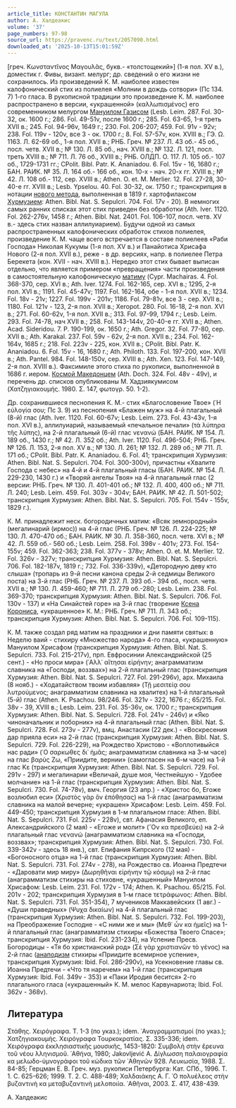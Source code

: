 ```yaml
---
article_title: КОНСТАНТИН МАГУЛА
author: А. Халдеакис
volume: '37'
page_numbers: 97-98
source_url: https://pravenc.ru/text/2057090.html
downloaded_at: '2025-10-13T15:01:59Z'
---
```


[греч. Κωνσταντῖνος Μαγουλᾶς, букв.- «толстощекий»] (1-я пол. XV в.), доместик г. Фивы, визант. мелург; др. сведений о его жизни не сохранилось. Из произведений К. М. наиболее известен калофонический стих из полиелея «Молнии в дождь сотвори» (Пс 134. 7) 1-го гласа. В рукописной традиции это произведение К. М. наиболее распространено в версии, «украшенной» (καλλωπισμένος) его современником мелургом [Мануилом Газисом](<https://pravenc.ru/text/Мануилом Газисом.html>) (Lesb. Leim. 287. Fol. 30-32, ок. 1600 г.; 286. Fol. 49-51v, после 1600 г.; 285. Fol. 63-65, 1-я треть XVII в.; 245. Fol. 94-96v, 1649 г.; 230. Fol. 206-207; 459. Fol. 91v - 92v; 238. Fol. 119v - 120v, все 3 - ок. 1700 г.; 8. Fol. 57-57v, кон. XVIII в.; ГЭ. Ω. 1163. Л. 62-69 об., 1-я пол. XVII в.; РНБ. Греч. № 237. Л. 43 об.- 45 об., посл. четв. XVII в.; № 130. Л. 85 об., нач. XVIII в.; № 132. Л. 121, посл. треть XVIII в.; № 711. Л. 76 об., XVIII в.; РНБ. ОЛДП. О. 117. Л. 105 об.- 107 об., 1729-1731 гг.; CPolit. Bibl. Patr. K. Ananiadou. 6. Fol. 15v - 16, 1680 г.; БАН. РАИК. № 35. Л. 164 об.- 166 об., кон. 10-х - нач. 20-х гг. XVIII в.; № 42. Л. 108 об.- 112, сер. XVIII в.; Athen. O. et. M. Merlier. 12. Fol. 27-28, 30-40-е гг. XVIII в.; Lesb. Ypselou. 40. Fol. 30-32, ок. 1750 г.; транскрипция в нотации [нового метода](<https://pravenc.ru/text/нового метода.html>), выполненная в 1819 г. хартофилаксом [Хурмузием](https://pravenc.ru/text/Хурмузием.html): Athen. Bibl. Nat. S. Sepulcri. 704. Fol. 17v - 20). В немногих самых ранних списках этот стих приведен без обработки (Ath. Iver. 1120. Fol. 262-276v, 1458 г.; Athen. Bibl. Nat. 2401. Fol. 106-107, посл. четв. XV в.- здесь стих назван аллилуиарием). Будучи одной из самых распространенных калофонических обработок стихов полиелея, произведение К. М. чаще всего встречается в составе полиелеев «Раби Господа» Николая Кукумы (1-я пол. XV в.) и Панайотиса Хрисафа Нового (2-я пол. XVII в.), реже - в др. версиях, напр. в полиелее Петра Берекета (кон. XVII - нач. XVIII в.). Нередко этот стих бывает выписан отдельно, что является примером «превращения» части произведения в самостоятельную калофоническую [матиму](https://pravenc.ru/text/матиму.html) (Cypr. Machairas. 4. Fol. 368-370, сер. XVI в.; Ath. Iver. 1274. Fol. 162-165, сер. XVI в.; 1295, 2-я пол. XVI в.; 1191. Fol. 45-47v; 1197. Fol. 162-164, обе - 1-я пол. XVII в.; 1234. Fol. 18v - 21v; 1227. Fol. 199v - 201v; 1186. Fol. 79-81v, все 3 - сер. XVII в.; 1180. Fol. 121v - 123, 2-я пол. XVII в.; Xeropot. 280. Fol. 16-18, 2-я пол. XVI в.; 271. Fol. 60-62v, 1-я пол. XVII в.; 313. Fol. 97-99, 1794 г.; Lesb. Leim. 293. Fol. 74-78, нач XVII в.; 258. Fol. 143-144v, 20-40-е гг. XVII в.; Athen. Acad. Sideridou. 7. P. 190-199, ок. 1650 г.; Ath. Gregor. 32. Fol. 77-80, сер. XVII в.; Ath. Karakal. 237. Fol. 59v - 62v, 2-я пол. XVII в.; 234. Fol. 162-164v, 1685 г.; 218. Fol. 223v - 225, кон. XVII в.; CPolit. Bibl. Patr. K. Ananiadou. 6. Fol. 15v - 16, 1680 г.; Ath. Philoth. 133. Fol. 197-200, кон. XVII в.; Ath. Pantel. 984. Fol. 148-150v, сер. XVIII в.; Ath. Xen. 123. Fol. 147-149, 2-я пол. XVIII в.). Факсимиле этого стиха по рукописи, выполненной в 1686 г. иером. [Космой Македонцем](<https://pravenc.ru/text/Космой Македонцем.html>) (Ath. Doch. 324. Fol. 48v - 49v), и перечень др. списков опубликованы М. Хадзиякумисом (Χατζηγιακουμής. 
1980.
Σ. 147, φωτογρ. 50. 1-2).

Др. сохранившиеся песнопения К. М.- стих «Благословение Твое» (῾Η εὐλογία σου; Пс 3. 9) из песнопения «Блажен муж» на 4-й плагальный (8-й) глас (Ath. Iver. 1120. Fol. 60-67v; Lesb. Leim. 273. Fol. 43-43v, 1-я пол. XVI в.), аллилуиарий, называемый «печальное печали» (τὰ λύπηρα τῆς λύπης), на 2-й плагальный (6-й) глас νενανώ (БАН. РАИК. № 154. Л. 189 об., 1430 г.; № 42. Л. 352 об.; Ath. Iver. 1120. Fol. 496-504; РНБ. Греч. № 126. Л. 153, 2-я пол. XV в.; № 130. Л. 261; № 132. Л. 289 об.; № 711. Л. 171 об.; CPolit. Bibl. Patr. K. Ananiadou. 6. Fol. 41; транскрипция Хурмузия: Athen. Bibl. Nat. S. Sepulcri. 704. Fol. 300-300v), причастны «Хвалите Господа с небес» на 4-й и 4-й плагальный гласы (БАН. РАИК. № 154. Л. 229-230, 1430 г.) и «Творяй ангелы Твоя» на 4-й плагальный глас (2 версии: РНБ. Греч. № 130. Л. 401-401 об.; № 132. Л. 400, 400 об.; № 711. Л. 240; Lesb. Leim. 459. Fol. 303v - 304v; БАН. РАИК. № 42. Л. 501-502; транскрипция Хурмузия: Athen. Bibl. Nat. S. Sepulcri. 705. Fol. 154v - 155v, 1829 г.).

К. М. принадлежит неск. богородичных матим: «Всяк земнородный» (мегалинарий (ирмос)) на 4-й глас (РНБ. Греч. № 126. Л. 224-225; № 130. Л. 470-470 об.; БАН. РАИК. № 30. Л. 358-360, посл. четв. XVI в.; № 42. Л. 559 об.- 560 об.; Lesb. Leim. 258. Fol. 398v - 401v; 273. Fol. 154-155v; 459. Fol. 362-363; 238. Fol. 377v - 378v; Athen. O. et. M. Merlier. 12. Fol. 326v - 327v; транскрипция Хурмузия: Athen. Bibl. Nat. S. Sepulcri. 706. Fol. 182-187v, 1819 г.; 732. Fol. 336-339v), «Детородную деву кто слыша» (тропарь из 9-й песни канона среды 2-й седмицы Великого поста) на 3-й глас (РНБ. Греч. № 237. Л. 393 об.- 394 об., посл. четв. XVII в.; № 130. Л. 459-460; № 711. Л. 279 об.-280; Lesb. Leim. 238. Fol. 369-370; транскрипция Хурмузия: Athen. Bibl. Nat. S. Sepulcri. 706. Fol. 130v - 137) и «На Синайстей горе» на 3-й глас (творение [Ксена Корониса](<https://pravenc.ru/text/Ксена Корониса.html>), «украшенное» К. М.: РНБ. Греч. № 711. Л. 343 об.; транскрипция Хурмузия: Athen. Bibl. Nat. S. Sepulcri. 706. Fol. 109-115).

К. М. также создал ряд матим на праздники и дни памяти святых: в Неделю ваий - стихиру «Множество народа» 4-го гласа, «украшенную» Мануилом Хрисафом (транскрипция Хурмузия: Athen. Bibl. Nat. S. Sepulcri. 733. Fol. 215-217v), прп. Евфросинии Александрийской (25 сент.) - «Но проси мира» (᾿Αλλ᾿ αἴτησαι εἰρήνην; анаграмматизм славника на «Господи, воззвах») на 2-й плагальный глас (транскрипция Хурмузия: Athen. Bibl. Nat. S. Sepulcri. 727. Fol. 291-296v), арх. Михаила (8 нояб.) - «Ходатайством твоим избавляя» (Τῇ μεσιτείᾳ σου λυτρούμενος; анаграмматизм славника на хвалитех) на 1-й плагальный (5-й) глас (Athen. K. Psachou. 98/246. Fol. 321v - 322, 1676 г.; 65/215. Fol. 38v - 39, XVIII в.; Lesb. Leim. 231. Fol. 35-36v, ок. 1700 г.; транскрипция Хурмузия: Athen. Bibl. Nat. S. Sepulcri. 728. Fol. 241v - 246v) и «Яко чиноначальник и поборник» на 4-й плагальный глас (Athen. Bibl. Nat. S. Sepulcri. 728. Fol. 273v - 277v), вмц. Анастасии (22 дек.) - «Воскресения дар прияла еси» на 2-й глас (транскрипция Хурмузия: Athen. Bibl. Nat. S. Sepulcri. 729. Fol. 226-229), на Рождество Христово - «Воплотивыйся нас ради» (῾Ο σαρκωθες δι᾿ ἡμᾶς; анаграмматизм славника на 3-м часе) на глас βαρὺς Ζω, «Приидите, вернии» (самогласен на 6-м часе) на 1-й глас Κε (транскрипция Хурмузия: Athen. Bibl. Nat. S. Sepulcri. 729. Fol. 291v - 297) и мегалинарии «Величай, душе моя, Честнейшую - Удобее молчание» на 1-й глас (транскрипция Хурмузия: Athen. Bibl. Nat. S. Sepulcri. 730. Fol. 74-78v), вмч. Георгия (23 апр.) - «Христос бо, Егоже возлюбил еси» (Χριστὸς γὰρ ὃν ἐπόθησας) на 1-й глас (анаграмматизм славника на малой вечерне; «украшен» Хрисафом: Lesb. Leim. 459. Fol. 449-450; транскрипция Хурмузия в 1-м плагальном гласе: Athen. Bibl. Nat. S. Sepulcri. 731. Fol. 225v - 228v), свт. Афанасия Великого, еп. Александрийского (2 мая) - «Егоже и молит» (῞Ον κα πρεσβεύει) на 2-й плагальный глас νενανώ (анаграмматизм славника на «Господи, воззвах»; транскрипция Хурмузия: Athen. Bibl. Nat. S. Sepulcri. 730. Fol. 339-342v - здесь 18 янв.), свт. Епифания Кипрского (12 мая) - «Богоносного отца» на 1-й глас (транскрипция Хурмузия: Athen. Bibl. Nat. S. Sepulcri. 731. Fol. 274v - 278), на Рождество св. Иоанна Предтечи - «Даровати мир миру» (Δωρηθῆναι εἰρήνην τῷ κόσμῳ) на 2-й глас (анаграмматизм стихиры на стиховне, «украшенный» Мануилом Хрисафом: Lesb. Leim. 231. Fol. 172v - 174; Athen. K. Psachou. 65/215. Fol. 201v - 202; транскрипция Хурмузия в 1-м гласе τετράφωνος: Athen. Bibl. Nat. S. Sepulcri. 731. Fol. 351-354), 7 мучеников Маккавейских (1 авг.) - «Души праведных» (Ψυχα δικαίων) на 4-й плагальный глас (транскрипция Хурмузия: Athen. Bibl. Nat. S. Sepulcri. 732. Fol. 199-203), на Преображение Господне - «С ними же и мы» (Μεθ᾿ ὧν κα ἡμεῖς) на 1-й плагальный глас (анаграмматизм стихиры «Божества Твоего Спасе»; транскрипция Хурмузия: Ibid. Fol. 231-234), на Успение Пресв. Богородицы - «Тя бо христианский род» (Σὲ γὰρ χριστιανῶν τὸ γένος) на 2-й глас ([анаподизм](https://pravenc.ru/text/анаподизм.html) стихиры «Приидите всемирное успение», транскрипция Хурмузия: Ibid. Fol. 286-290v), на Усекновение главы св. Иоанна Предтечи - «Что тя наречем» на 1-й глас (транскрипция Хурмузия: Ibid. Fol. 349v - 353) и «Паки Иродия бесится» 2-го плагального гласа («украшенный» К. М. мелос Карвунариота; Ibid. Fol. 362v - 368v).

## Литература

Στάθης. Χειρόγραφα. Τ. 1-3 (по указ.); idem. ᾿Αναγραμματισμοί (по указ.); Χατζηγιακουμής. Χειρόγραφα Τουρκοκρατίας. Σ. 335-336; idem. Χειρόγραφα ἐκκλησιαστικῆς μουσικῆς, 1453-1820: Συμβολὴ στὴν ἔρευνα τοῦ νέου λληνισμοῦ. ᾿Αθήνα, 1980; Jakovljević A. Δίγλωσση παλαιογραφία κα μελωδο-ὑμνογράφοι τοῦ κώδικα τῶν ᾿Αθηνῶν 928. Λευκωσία, 1988. Σ. 84-85; Герцман Е. В. Греч. муз. рукописи Петербурга: Кат. СПб., 1996. Т. 1. С. 625-626; 1999. Т. 2. С. 488-489; Χαλδαιάκης Α. Γ. ῾Ο πολυέλεος στὴν βυζαντινὴ κα μεταβυζαντινὴ μελοποιία. ᾿Αθῆναι, 2003. Σ. 417, 438-439.

А. Халдеакис
